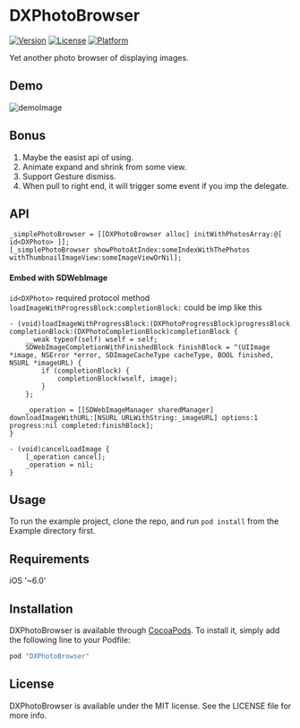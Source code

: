 # DXPhotoBrowser

[![Version](https://img.shields.io/cocoapods/v/DXPhotoBrowser.svg?style=flat)](http://cocoapods.org/pods/DXPhotoBrowser)
[![License](https://img.shields.io/cocoapods/l/DXPhotoBrowser.svg?style=flat)](http://cocoapods.org/pods/DXPhotoBrowser)
[![Platform](https://img.shields.io/cocoapods/p/DXPhotoBrowser.svg?style=flat)](http://cocoapods.org/pods/DXPhotoBrowser)

Yet another photo browser of displaying images.

## Demo

![demoImage](./demo.gif)

## Bonus

1. Maybe the easist api of using.
2. Animate expand and shrink from some view.
3. Support Gesture dismiss.
4. When pull to right end, it will trigger some event if you imp the delegate.


## API

    _simplePhotoBrowser = [[DXPhotoBrowser alloc] initWithPhotosArray:@[ id<DXPhoto> ]];
    [_simplePhotoBrowser showPhotoAtIndex:someIndexWithThePhotos withThumbnailImageView:someImageViewOrNil];
    
#### Embed with SDWebImage

`id<DXPhoto>` required protocol method `loadImageWithProgressBlock:completionBlock:` could be imp like this

	- (void)loadImageWithProgressBlock:(DXPhotoProgressBlock)progressBlock completionBlock:(DXPhotoCompletionBlock)completionBlock {
	    __weak typeof(self) wself = self;
	    SDWebImageCompletionWithFinishedBlock finishBlock = ^(UIImage *image, NSError *error, SDImageCacheType cacheType, BOOL finished, NSURL *imageURL) {
	        if (completionBlock) {
	            completionBlock(wself, image);
	        }
	    };
	    
	    _operation = [[SDWebImageManager sharedManager] downloadImageWithURL:[NSURL URLWithString:_imageURL] options:1 progress:nil completed:finishBlock];
	}
		
	- (void)cancelLoadImage {
	    [_operation cancel];
	    _operation = nil;
	}

## Usage

To run the example project, clone the repo, and run `pod install` from the Example directory first.

## Requirements

iOS '~6.0'

## Installation

DXPhotoBrowser is available through [CocoaPods](http://cocoapods.org). To install
it, simply add the following line to your Podfile:

```ruby
pod "DXPhotoBrowser"
```

## License

DXPhotoBrowser is available under the MIT license. See the LICENSE file for more info.
